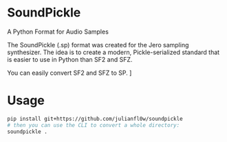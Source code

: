 # SoundPickle
A Python Format for Audio Samples

The SoundPickle (.sp) format was created for the Jero sampling synthesizer. The idea is to create a modern, Pickle-serialized standard that is easier to use in Python than SF2 and SFZ. 

You can easily convert SF2 and SFZ to SP. 
]
# Usage  
```bash
pip install git+https://github.com/julianfl0w/soundpickle
# then you can use the CLI to convert a whole directory:  
soundpickle .
```
